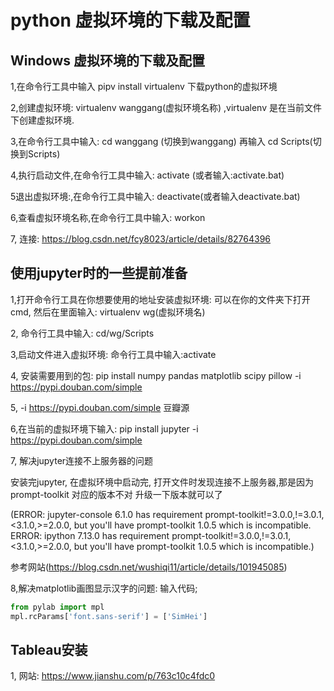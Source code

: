 # python 虚拟环境的下载及配置

## Windows  虚拟环境的下载及配置

1,在命令行工具中输入 pipv install virtualenv  下载python的虚拟环境

2,创建虚拟环境:  virtualenv  wanggang(虚拟环境名称)         ,virtualenv   是在当前文件下创建虚拟环境.

3,在命令行工具中输入:  cd wanggang (切换到wanggang)   再输入 cd Scripts(切换到Scripts)

4,执行启动文件,在命令行工具中输入: activate  (或者输入:activate.bat)

5退出虚拟环境:,在命令行工具中输入: deactivate(或者输入deactivate.bat)

6,查看虚拟环境名称,在命令行工具中输入: workon

7, 连接: https://blog.csdn.net/fcy8023/article/details/82764396





## 使用jupyter时的一些提前准备

1,打开命令行工具在你想要使用的地址安装虚拟环境: 可以在你的文件夹下打开cmd,  然后在里面输入:  virtualenv  wg(虚拟环境名)

2, 命令行工具中输入: cd/wg/Scripts

3,启动文件进入虚拟环境: 命令行工具中输入:activate

4, 安装需要用到的包: pip install numpy pandas matplotlib scipy pillow -i https://pypi.douban.com/simple

5,       -i https://pypi.douban.com/simple    豆瓣源

6,在当前的虚拟环境下输入: pip install jupyter -i https://pypi.douban.com/simple

7, 解决jupyter连接不上服务器的问题

安装完jupyter, 在虚拟环境中启动完,  打开文件时发现连接不上服务器,那是因为  prompt-toolkit 对应的版本不对  升级一下版本就可以了

(ERROR: jupyter-console 6.1.0 has requirement prompt-toolkit!=3.0.0,!=3.0.1,<3.1.0,>=2.0.0, but you'll have prompt-toolkit 1.0.5 which is incompatible.
ERROR: ipython 7.13.0 has requirement prompt-toolkit!=3.0.0,!=3.0.1,<3.1.0,>=2.0.0, but you'll have prompt-toolkit 1.0.5 which is incompatible.)

参考网站(https://blog.csdn.net/wushiqi11/article/details/101945085)

8,解决matplotlib画图显示汉字的问题:  输入代码;

```python
from pylab import mpl
mpl.rcParams['font.sans-serif'] = ['SimHei']
```



## Tableau安装

1, 网站: https://www.jianshu.com/p/763c10c4fdc0 